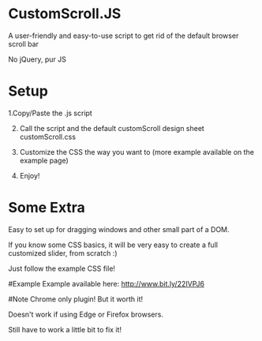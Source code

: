 # CustomScroll.JS
A user-friendly and easy-to-use script to get rid of the default browser scroll bar

No jQuery, pur JS

# Setup

1.Copy/Paste the .js script 

2. Call the script and the default customScroll design sheet customScroll.css

3. Customize the CSS the way you want to (more example available on the example page)

4. Enjoy!

# Some Extra
Easy to set up for dragging windows and other small part of a DOM.

If you know some CSS basics, it will be very easy to create a full customized slider, from scratch :) 

Just follow the example CSS file!

#Example
Example available here: http://www.bit.ly/22IVPJ6

#Note
Chrome only plugin! But it worth it!

Doesn't work if using Edge or Firefox browsers. 

Still have to work a little bit to fix it!
